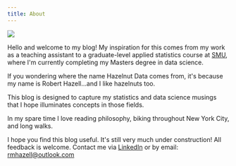 ```yaml
---
title: About
---
```


![](/about_files/hzphoto_b2-removebg.png)

Hello and welcome to my blog!  My inspiration for this comes from my work as a teaching assistant to a graduate-level applied statistics course at [SMU](https://datascience.smu.edu/), where I'm currently completing my Masters degree in data science.

If you wondering where the name Hazelnut Data comes from, it's because my name is Robert Hazell...and I like hazelnuts too.

This blog is designed to capture my statistics and data science musings that I hope illuminates concepts in those fields.  

In my spare time I love reading philosophy, biking throughout New York City, and long walks.  

I hope you find this blog useful.  It's still very much under construction!  All feedback is welcome.  Contact me via [LinkedIn](www.linkedin.com/in/robertmhazell) or by email: rmhazell@outlook.com
